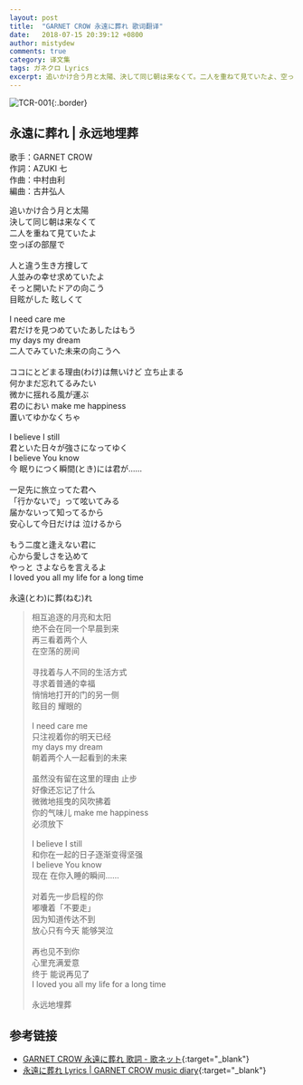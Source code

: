 ```yaml
---
layout: post
title:  "GARNET CROW 永遠に葬れ 歌词翻译"
date:   2018-07-15 20:39:12 +0800
author: mistydew
comments: true
category: 译文集
tags: ガネクロ Lyrics
excerpt: 追いかけ合う月と太陽、決して同じ朝は来なくて。二人を重ねて見ていたよ、空っぽの部屋で。
---
```

![TCR-001](https://crowsub.github.io/assets/images/discography/album/TCR-001.jpg){:.border}

## 永遠に葬れ | 永远地埋葬

歌手：GARNET CROW<br>
作詞：AZUKI 七<br>
作曲：中村由利<br>
編曲：古井弘人

<div class="lyric-original">
<p>
追いかけ合う月と太陽<br>
決して同じ朝は来なくて<br>
二人を重ねて見ていたよ<br>
空っぽの部屋で<br>
<br>
人と違う生き方捜して<br>
人並みの幸せ求めていたよ<br>
そっと開いたドアの向こう<br>
目眩がした 眩しくて<br>
<br>
I need care me<br>
君だけを見つめていたあしたはもう<br>
my days my dream<br>
二人でみていた未来の向こうへ<br>
<br>
ココにとどまる理由(わけ)は無いけど 立ち止まる<br>
何かまだ忘れてるみたい<br>
微かに揺れる風が運ぶ<br>
君のにおい make me happiness<br>
置いてゆかなくちゃ<br>
<br>
I believe I still<br>
君といた日々が強さになってゆく<br>
I believe You know<br>
今 眠りにつく瞬間(とき)には君が……<br>
<br>
一足先に旅立ってた君へ<br>
「行かないで」って呟いてみる<br>
届かないって知ってるから<br>
安心して今日だけは 泣けるから<br>
<br>
もう二度と逢えない君に<br>
心から愛しさを込めて<br>
やっと さよならを言えるよ<br>
I loved you all my life for a long time<br>
<br>
永遠(とわ)に葬(ねむ)れ
</p>
</div>

<div class="lyric-translation">
<blockquote>
相互追逐的月亮和太阳<br>
绝不会在同一个早晨到来<br>
再三看着两个人<br>
在空荡的房间<br>
<br>
寻找着与人不同的生活方式<br>
寻求着普通的幸福<br>
悄悄地打开的门的另一侧<br>
眩目的 耀眼的<br>
<br>
I need care me<br>
只注视着你的明天已经<br>
my days my dream<br>
朝着两个人一起看到的未来<br>
<br>
虽然没有留在这里的理由 止步<br>
好像还忘记了什么<br>
微微地摇曳的风吹拂着<br>
你的气味儿 make me happiness<br>
必须放下<br>
<br>
I believe I still<br>
和你在一起的日子逐渐变得坚强<br>
I believe You know<br>
现在 在你入睡的瞬间……<br>
<br>
对着先一步启程的你<br>
嘟囔着「不要走」<br>
因为知道传达不到<br>
放心只有今天 能够哭泣<br>
<br>
再也见不到你<br>
心里充满爱意<br>
终于 能说再见了<br>
I loved you all my life for a long time<br>
<br>
永远地埋葬
</blockquote>
</div>

## 参考链接

* [GARNET CROW 永遠に葬れ 歌詞 - 歌ネット](https://www.uta-net.com/song/20129){:target="_blank"}
* [永遠に葬れ Lyrics \| GARNET CROW music diary](https://crowsub.github.io/lyrics/original/永遠に葬れ.html){:target="_blank"}
